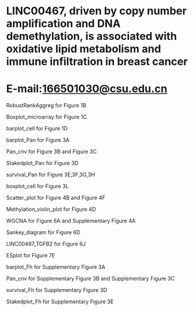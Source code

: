 # LINC00467, driven by copy number amplification and DNA demethylation, is associated with oxidative lipid metabolism and immune infiltration in breast cancer 
# E-mail:166501030@csu.edu.cn

RobustRankAggreg for Figure 1B

Boxplot_microarray for Figure 1C

barplot_cell for Figure 1D

barplot_Pan for Figure 3A

Pan_cnv for Figure 3B and Figure 3C

Stakedplot_Pan for Figure 3D

survival_Pan for Figure 3E,3F,3G,3H

boxplot_cell for Figure 3L

Scatter_plot for Figure 4B and Figure 4F

Methylation_violin_plot for Figure 4D

WGCNA for Figure 6A and Supplementary Figure 4A

Sankey_diagram for Figure 6D

LINC00467_TGFB2 for Figure 6J

ESplot for Figure 7E

barplot_Fh for Supplementary Figure 3A

Pan_cnv for Supplementary Figure 3B and Supplementary Figure 3C

survival_Fh for Supplementary Figure 3D

Stakedplot_Fh for Supplementary Figure 3E

